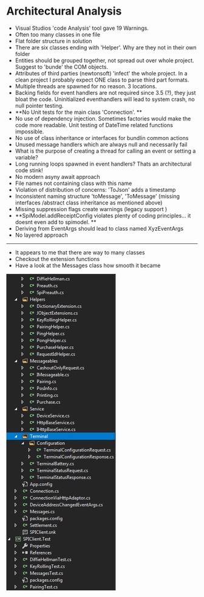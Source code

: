 # Architectural Analysis

* Visual Studios 'code Analysis' tool gave 19 Warnings.
* Often too many classes in one file
*  Flat folder structure in solution
  * There are six classes ending with 'Helper'. Why are they not in their own folder  
  * Entities should be grouped together, not spread out over whole project. Suggest to 'bunde' the COM objects.
  * Attributes of third parties (newtonsoft) 'infect' the whole project. In a clean project I probably expect ONE class to parse third part formats.
  * Multiple threads are spawned for no reason. 3 locations.
  * Backing fields for event handlers are not required since 3.5 (?), they just bloat the code. Uninitialized eventhandlers will lead to system crash, no null pointer testing.
* **No Unit tests for the main class 'Connection'. **
* No use of dependency injection. Sometimes factories would make the code more readable.  Unit testing of DateTime related functions impossible. 
* No use of class inheritance or interfaces for bundlin common actions
* Unused message handlers which are always null and necessarily fail 
* What is the purpose of creating a thread for calling an event or setting a variable?
* Long running loops spawned in event handlers? Thats an architectural code stink!
* No modern asyny await approach 
* File names not containing class with this name 
* Violation of distribution of concerns: 'ToJson' adds a timestamp
* Inconsistent naming structure 'toMessage', 'ToMessage' (missing interfaces /abstract class inheritance  as mentioned above)
* Missing suppression flags create warnings (legacy support  )
* **SpiModel.addReceiptConfig violates plenty of coding principles... it doesnt even add to spimodel. **
* Deriving from EventArgs should lead to class named XyzEventArgs
* No layered approach

---
* It appears to me that there are way to many classes
* Checkout the extension functions
* Have a look at the Messages class how smooth it became



![alt text](folderstructure.png "Sample folder structure")


